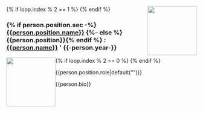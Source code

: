{% if loop.index % 2 == 1 %}
  <img class="headshot" src="/assets/people/{{person.name|slugify}}.jpg" width="130" style="float: right">
{% endif %}

<h3 class="h5">
  {% if person.position.sec -%}
  <a href="/constitution#{{person.position.sec}}">{{person.position.name}}</a>
  {%- else %}{{person.position}}{% endif %} :
  <a href="mailto:{{person.email}}">{{person.name}}</a>&nbsp;<a href="{{person.link}}" style="text-decoration: none; color: inherit">'</a>
  {{-person.year-}}
</h3>

{% if loop.index % 2 == 0 %}
  <img class="headshot" src="/assets/people/{{person.name|slugify}}.jpg" width="130" style="float: left">
{% endif %}

{{person.position.role|default("")}}

{{person.bio}}

<div style="clear: left; padding-bottom: 2rem"></div>
